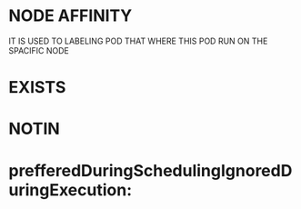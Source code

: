 # NODE AFFINITY
IT IS USED TO LABELING POD THAT WHERE THIS POD RUN ON THE SPACIFIC NODE
# EXISTS
# NOTIN
# prefferedDuringSchedulingIgnoredDuringExecution: